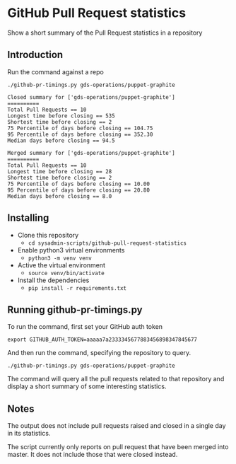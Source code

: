 # GitHub Pull Request statistics

Show a short summary of the Pull Request statistics in a repository

## Introduction

Run the command against a repo

    ./github-pr-timings.py gds-operations/puppet-graphite

    Closed summary for ['gds-operations/puppet-graphite']
    ==========
    Total Pull Requests == 10
    Longest time before closing == 535
    Shortest time before closing == 2
    75 Percentile of days before closing == 104.75
    95 Percentile of days before closing == 352.30
    Median days before closing == 94.5
    
    Merged summary for ['gds-operations/puppet-graphite']
    ==========
    Total Pull Requests == 10
    Longest time before closing == 28
    Shortest time before closing == 2
    75 Percentile of days before closing == 10.00
    95 Percentile of days before closing == 20.80
    Median days before closing == 8.0


## Installing

 * Clone this repository
    - `cd sysadmin-scripts/github-pull-request-statistics`
 * Enable python3 virtual environments
    - `python3 -m venv venv`
 * Active the virtual environment
    - `source venv/bin/activate`
 * Install the dependencies
    - `pip install -r requirements.txt`

## Running github-pr-timings.py

To run the command, first set your GitHub auth token

    export GITHUB_AUTH_TOKEN=aaaaa7a2333345677883456898347845677

And then run the command, specifying the repository to query.

    ./github-pr-timings.py gds-operations/puppet-graphite

The command will query all the pull requests related to that repository
and display a short summary of some interesting statistics.

## Notes

The output does not include pull requests raised and closed in a single
day in its statistics.

The script currently only reports on pull request that have been merged
into master. It does not include those that were closed instead.
